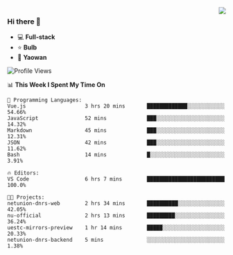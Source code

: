 <img  align="right" src="https://github-readme-stats.vercel.app/api?username=LolipopJ&show_icons=true&count_private=true&hide_title=true&include_all_commits=true&theme=vue">

### Hi there 👋

- :computer: **Full-stack**
- :star: **Bulb**
- :pill: **Yaowan**

<!--START_SECTION:waka-->
![Profile Views](http://img.shields.io/badge/Profile%20Views-6-blue)

📊 **This Week I Spent My Time On** 

```text
💬 Programming Languages: 
Vue.js                   3 hrs 20 mins       █████████████░░░░░░░░░░░░   54.66% 
JavaScript               52 mins             ███░░░░░░░░░░░░░░░░░░░░░░   14.32% 
Markdown                 45 mins             ███░░░░░░░░░░░░░░░░░░░░░░   12.31% 
JSON                     42 mins             ███░░░░░░░░░░░░░░░░░░░░░░   11.62% 
Bash                     14 mins             █░░░░░░░░░░░░░░░░░░░░░░░░   3.91%

🔥 Editors: 
VS Code                  6 hrs 7 mins        █████████████████████████   100.0%

🐱‍💻 Projects: 
netunion-dnrs-web        2 hrs 34 mins       ██████████░░░░░░░░░░░░░░░   42.05% 
nu-official              2 hrs 13 mins       █████████░░░░░░░░░░░░░░░░   36.24% 
uestc-mirrors-preview    1 hr 14 mins        █████░░░░░░░░░░░░░░░░░░░░   20.33% 
netunion-dnrs-backend    5 mins              ░░░░░░░░░░░░░░░░░░░░░░░░░   1.38%

```


<!--END_SECTION:waka-->
